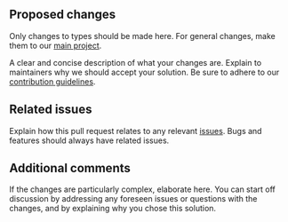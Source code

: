 ## Proposed changes

Only changes to types should be made here. For general changes, make them to our
[main project](https://github.com/matter-ecs/matter-hooks/pulls).

A clear and concise description of what your changes are. Explain to
maintainers why we should accept your solution. Be sure to adhere to our
[contribution guidelines](https://github.com/matter-ecs/matter-hooks/blob/main/CONTRIBUTING.md).

## Related issues

Explain how this pull request relates to any relevant
[issues](https://github.com/matter-ecs/matter-hooks-types/issues). Bugs and
features should always have related issues.

## Additional comments

If the changes are particularly complex, elaborate here. You can start off
discussion by addressing any foreseen issues or questions with the changes,
and by explaining why you chose this solution.

